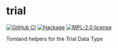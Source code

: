 # trial

[![GitHub CI](https://github.com/kowainik/trial/workflows/CI/badge.svg)](https://github.com/kowainik/trial/actions)
[![Hackage](https://img.shields.io/hackage/v/trial.svg?logo=haskell)](https://hackage.haskell.org/package/trial-tomland)
[![MPL-2.0 license](https://img.shields.io/badge/license-MPL--2.0-blue.svg)](LICENSE)

Tomland helpers for the Trial Data Type
